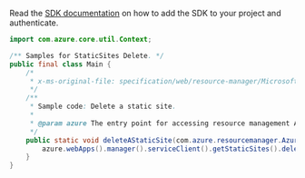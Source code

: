 Read the [SDK documentation](https://github.com/Azure/azure-sdk-for-java/blob/azure-resourcemanager_2.13.0/sdk/resourcemanager/azure-resourcemanager/README.md) on how to add the SDK to your project and authenticate.

```java
import com.azure.core.util.Context;

/** Samples for StaticSites Delete. */
public final class Main {
    /*
     * x-ms-original-file: specification/web/resource-manager/Microsoft.Web/stable/2021-03-01/examples/DeleteStaticSite.json
     */
    /**
     * Sample code: Delete a static site.
     *
     * @param azure The entry point for accessing resource management APIs in Azure.
     */
    public static void deleteAStaticSite(com.azure.resourcemanager.AzureResourceManager azure) {
        azure.webApps().manager().serviceClient().getStaticSites().delete("rg", "testStaticSite0", Context.NONE);
    }
}
```
